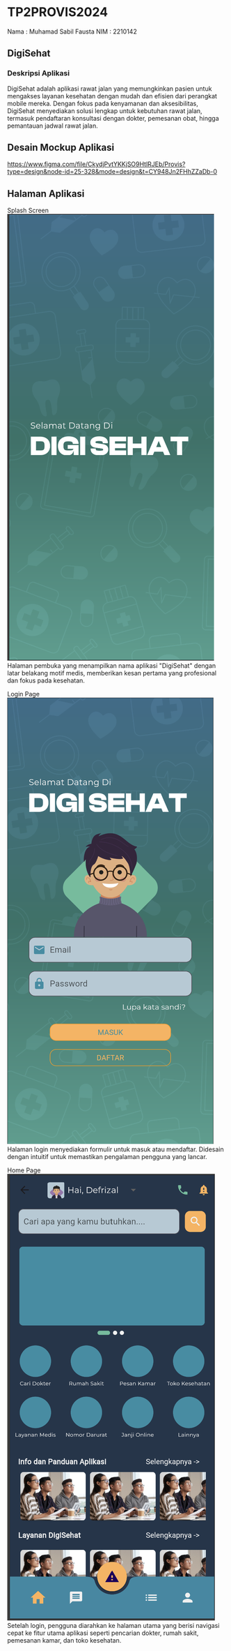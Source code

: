 # TP2PROVIS2024

Nama : Muhamad Sabil Fausta
NIM : 2210142

## DigiSehat

### Deskripsi Aplikasi

DigiSehat adalah aplikasi rawat jalan yang memungkinkan pasien untuk mengakses layanan kesehatan dengan mudah dan efisien dari perangkat mobile mereka. Dengan fokus pada kenyamanan dan aksesibilitas, DigiSehat menyediakan solusi lengkap untuk kebutuhan rawat jalan, termasuk pendaftaran konsultasi dengan dokter, pemesanan obat, hingga pemantauan jadwal rawat jalan.

## Desain Mockup Aplikasi

https://www.figma.com/file/CkydjPvtYKKjSO9HtlRJEb/Provis?type=design&node-id=25-328&mode=design&t=CY948Jn2FHhZZaDb-0

## Halaman Aplikasi

Splash Screen
![alt text](image.png)
Halaman pembuka yang menampilkan nama aplikasi "DigiSehat" dengan latar belakang motif medis, memberikan kesan pertama yang profesional dan fokus pada kesehatan.

Login Page
![alt text](image-1.png)
Halaman login menyediakan formulir untuk masuk atau mendaftar. Didesain dengan intuitif untuk memastikan pengalaman pengguna yang lancar.

Home Page
![alt text](image-2.png)
Setelah login, pengguna diarahkan ke halaman utama yang berisi navigasi cepat ke fitur utama aplikasi seperti pencarian dokter, rumah sakit, pemesanan kamar, dan toko kesehatan.

